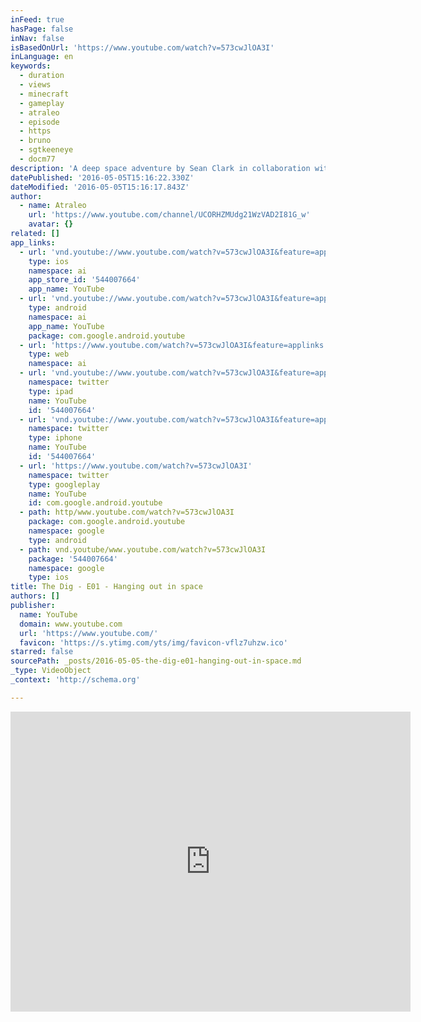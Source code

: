 ```yaml
---
inFeed: true
hasPage: false
inNav: false
isBasedOnUrl: 'https://www.youtube.com/watch?v=573cwJlOA3I'
inLanguage: en
keywords:
  - duration
  - views
  - minecraft
  - gameplay
  - atraleo
  - episode
  - https
  - bruno
  - sgtkeeneye
  - docm77
description: 'A deep space adventure by Sean Clark in collaboration with filmmaker Steven Spielberg. A radio telescope in Borneo detects the approach of a large asteroid on a collision course with Earth; authorities dub it "Attila" after the ancient conqueror Attila the Hun. Scientists determine explosives planted on the surface of the asteroid may divert it into a stable orbit around Earth. A five-person expedition use the Space Shuttle Atlantis to rendezvous with the asteroid and plant the charges.'
datePublished: '2016-05-05T15:16:22.330Z'
dateModified: '2016-05-05T15:16:17.843Z'
author:
  - name: Atraleo
    url: 'https://www.youtube.com/channel/UCORHZMUdg21WzVAD2I81G_w'
    avatar: {}
related: []
app_links:
  - url: 'vnd.youtube://www.youtube.com/watch?v=573cwJlOA3I&feature=applinks'
    type: ios
    namespace: ai
    app_store_id: '544007664'
    app_name: YouTube
  - url: 'vnd.youtube://www.youtube.com/watch?v=573cwJlOA3I&feature=applinks'
    type: android
    namespace: ai
    app_name: YouTube
    package: com.google.android.youtube
  - url: 'https://www.youtube.com/watch?v=573cwJlOA3I&feature=applinks'
    type: web
    namespace: ai
  - url: 'vnd.youtube://www.youtube.com/watch?v=573cwJlOA3I&feature=applinks'
    namespace: twitter
    type: ipad
    name: YouTube
    id: '544007664'
  - url: 'vnd.youtube://www.youtube.com/watch?v=573cwJlOA3I&feature=applinks'
    namespace: twitter
    type: iphone
    name: YouTube
    id: '544007664'
  - url: 'https://www.youtube.com/watch?v=573cwJlOA3I'
    namespace: twitter
    type: googleplay
    name: YouTube
    id: com.google.android.youtube
  - path: http/www.youtube.com/watch?v=573cwJlOA3I
    package: com.google.android.youtube
    namespace: google
    type: android
  - path: vnd.youtube/www.youtube.com/watch?v=573cwJlOA3I
    package: '544007664'
    namespace: google
    type: ios
title: The Dig - E01 - Hanging out in space
authors: []
publisher:
  name: YouTube
  domain: www.youtube.com
  url: 'https://www.youtube.com/'
  favicon: 'https://s.ytimg.com/yts/img/favicon-vflz7uhzw.ico'
starred: false
sourcePath: _posts/2016-05-05-the-dig-e01-hanging-out-in-space.md
_type: VideoObject
_context: 'http://schema.org'

---
```

<iframe src="https://cdn.embedly.com/widgets/media.html?src=https%3A%2F%2Fwww.youtube.com%2Fembed%2F573cwJlOA3I%3Ffeature%3Doembed&amp;url=https%3A%2F%2Fwww.youtube.com%2Fwatch%3Fv%3D573cwJlOA3I&amp;image=https%3A%2F%2Fi.ytimg.com%2Fvi%2F573cwJlOA3I%2Fhqdefault.jpg&amp;key=b7d04c9b404c499eba89ee7072e1c4f7&amp;type=text%2Fhtml&amp;schema=youtube" width="640" height="480" scrolling="no" frameborder="0" allowfullscreen="" style=""></iframe>